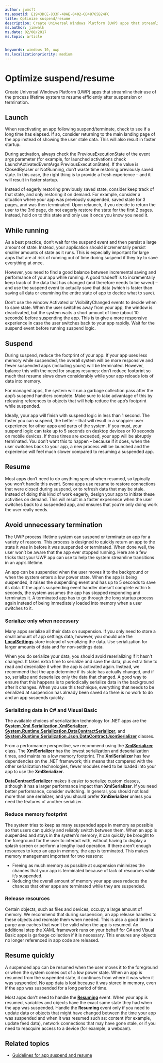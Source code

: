 ```yaml
---
author: jwmsft
ms.assetid: E1943DCE-833F-48AE-8402-CD48765B24FC
title: Optimize suspend/resume
description: Create Universal Windows Platform (UWP) apps that streamline their use of the process lifetime system to resume efficiently after suspension or termination.
ms.author: jimwalk
ms.date: 02/08/2017
ms.topic: article


keywords: windows 10, uwp
ms.localizationpriority: medium
---
```

# Optimize suspend/resume


Create Universal Windows Platform (UWP) apps that streamline their use of the process lifetime system to resume efficiently after suspension or termination.

## Launch

When reactivating an app following suspend/terminate, check to see if a long time has elapsed. If so, consider returning to the main landing page of the app instead of showing the user stale data. This will also result in faster startup.

During activation, always check the PreviousExecutionState of the event args parameter (for example, for launched activations check LaunchActivatedEventArgs.PreviousExecutionState). If the value is ClosedByUser or NotRunning, don’t waste time restoring previously saved state. In this case, the right thing is to provide a fresh experience – and it will result in faster startup.

Instead of eagerly restoring previously saved state, consider keep track of that state, and only restoring it on demand. For example, consider a situation where your app was previously suspended, saved state for 3 pages, and was then terminated. Upon relaunch, if you decide to return the user to the 3rd page, do not eagerly restore the state for the first 2 pages. Instead, hold on to this state and only use it once you know you need it.

## While running

As a best practice, don’t wait for the suspend event and then persist a large amount of state. Instead, your application should incrementally persist smaller amounts of state as it runs. This is especially important for large apps that are at risk of running out of time during suspend if they try to save everything at once.

However, you need to find a good balance between incremental saving and performance of your app while running. A good tradeoff is to incrementally keep track of the data that has changed (and therefore needs to be saved) – and use the suspend event to actually save that data (which is faster than saving all data or examining the entire state of app to decide what to save).

Don’t use the window Activated or VisibilityChanged events to decide when to save state. When the user switches away from your app, the window is deactivated, but the system waits a short amount of time (about 10 seconds) before suspending the app. This is to give a more responsive experience in case the user switches back to your app rapidly. Wait for the suspend event before running suspend logic.

## Suspend

During suspend, reduce the footprint of your app. If your app uses less memory while suspended, the overall system will be more responsive and fewer suspended apps (including yours) will be terminated. However, balance this with the need for snappy resumes: don’t reduce footprint so much that resume slows down considerably while your app reloads lots of data into memory.

For managed apps, the system will run a garbage collection pass after the app’s suspend handlers complete. Make sure to take advantage of this by releasing references to objects that will help reduce the app’s footprint while suspended.

Ideally, your app will finish with suspend logic in less than 1 second. The faster you can suspend, the better – that will result in a snappier user experience for other apps and parts of the system. If you must, your suspend logic can take up to 5 seconds on desktop devices or 10 seconds on mobile devices. If those times are exceeded, your app will be abruptly terminated. You don’t want this to happen – because if it does, when the user switches back to your app, a new process will be launched and the experience will feel much slower compared to resuming a suspended app.

## Resume

Most apps don’t need to do anything special when resumed, so typically you won’t handle this event. Some apps use resume to restore connections that were closed during suspend, or to refresh data that may be stale. Instead of doing this kind of work eagerly, design your app to initiate these activities on demand. This will result in a faster experience when the user switches back to a suspended app, and ensures that you’re only doing work the user really needs.

## Avoid unnecessary termination

The UWP process lifetime system can suspend or terminate an app for a variety of reasons. This process is designed to quickly return an app to the state it was in before it was suspended or terminated. When done well, the user won’t be aware that the app ever stopped running. Here are a few tricks that your UWP app can use to help the system streamline transitions in an app’s lifetime.

An app can be suspended when the user moves it to the background or when the system enters a low power state. When the app is being suspended, it raises the suspending event and has up to 5 seconds to save its data. If the app's suspending event handler doesn't complete within 5 seconds, the system assumes the app has stopped responding and terminates it. A terminated app has to go through the long startup process again instead of being immediately loaded into memory when a user switches to it.

### Serialize only when necessary

Many apps serialize all their data on suspension. If you only need to store a small amount of app settings data, however, you should use the [**LocalSettings**](https://msdn.microsoft.com/library/windows/apps/BR241622) store instead of serializing the data. Use serialization for larger amounts of data and for non-settings data.

When you do serialize your data, you should avoid reserializing if it hasn't changed. It takes extra time to serialize and save the data, plus extra time to read and deserialize it when the app is activated again. Instead, we recommend that the app determine if its state has actually changed, and if so, serialize and deserialize only the data that changed. A good way to ensure that this happens is to periodically serialize data in the background after it changes. When you use this technique, everything that needs to be serialized at suspension has already been saved so there is no work to do and an app suspends quickly.

### Serializing data in C# and Visual Basic

The available choices of serialization technology for .NET apps are the [**System.Xml.Serialization.XmlSerializer**](https://msdn.microsoft.com/library/windows/apps/xaml/system.xml.serialization.xmlserializer.aspx), [**System.Runtime.Serialization.DataContractSerializer**](https://msdn.microsoft.com/library/windows/apps/xaml/system.runtime.serialization.datacontractserializer.aspx), and [**System.Runtime.Serialization.Json.DataContractJsonSerializer**](https://msdn.microsoft.com/library/windows/apps/xaml/system.runtime.serialization.json.datacontractjsonserializer.aspx) classes.

From a performance perspective, we recommend using the [**XmlSerializer**](https://msdn.microsoft.com/library/windows/apps/xaml/system.xml.serialization.xmlserializer.aspx) class. The **XmlSerializer** has the lowest serialization and deserialization times, and maintains a low memory footprint. The **XmlSerializer** has few dependencies on the .NET framework; this means that compared with the other serialization technologies, fewer modules need to be loaded into your app to use the **XmlSerializer**.

[**DataContractSerializer**](https://msdn.microsoft.com/library/windows/apps/xaml/system.runtime.serialization.datacontractserializer.aspx) makes it easier to serialize custom classes, although it has a larger performance impact than **XmlSerializer**. If you need better performance, consider switching. In general, you should not load more than one serializer, and you should prefer **XmlSerializer** unless you need the features of another serializer.

### Reduce memory footprint

The system tries to keep as many suspended apps in memory as possible so that users can quickly and reliably switch between them. When an app is suspended and stays in the system's memory, it can quickly be brought to the foreground for the user to interact with, without having to display a splash screen or perform a lengthy load operation. If there aren't enough resources to keep an app in memory, the app is terminated. This makes memory management important for two reasons:

-   Freeing as much memory as possible at suspension minimizes the chances that your app is terminated because of lack of resources while it’s suspended.
-   Reducing the overall amount of memory your app uses reduces the chances that other apps are terminated while they are suspended.

### Release resources

Certain objects, such as files and devices, occupy a large amount of memory. We recommend that during suspension, an app release handles to these objects and recreate them when needed. This is also a good time to purge any caches that won’t be valid when the app is resumed. An additional step the XAML framework runs on your behalf for C# and Visual Basic apps is garbage collection if it is necessary. This ensures any objects no longer referenced in app code are released.

## Resume quickly

A suspended app can be resumed when the user moves it to the foreground or when the system comes out of a low power state. When an app is resumed from the suspended state, it continues from where it was when it was suspended. No app data is lost because it was stored in memory, even if the app was suspended for a long period of time.

Most apps don't need to handle the [**Resuming**](https://msdn.microsoft.com/library/windows/apps/BR205859) event. When your app is resumed, variables and objects have the exact same state they had when the app was suspended. Handle the **Resuming** event only if you need to update data or objects that might have changed between the time your app was suspended and when it was resumed such as: content (for example, update feed data), network connections that may have gone stale, or if you need to reacquire access to a device (for example, a webcam).

## Related topics

* [Guidelines for app suspend and resume](https://msdn.microsoft.com/library/windows/apps/Hh465088)
 

 





